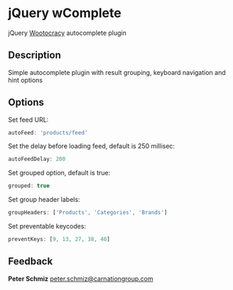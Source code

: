 jQuery wComplete
================

jQuery [Wootocracy](http://wootocracy.com) autocomplete plugin

Description
-----------

Simple autocomplete plugin with result grouping, keyboard navigation and hint options

Options
-------

Set feed URL:

```javascript
autoFeed: 'products/feed'
```

Set the delay before loading feed, default is 250 millisec:

```javascript
autoFeedDelay: 200
```

Set grouped option, default is true:

```javascript
grouped: true
```

Set group header labels:

```javascript
groupHeaders: ['Products', 'Categories', 'Brands']
```

Set preventable keycodes:

```javascript
preventKeys: [9, 13, 27, 38, 40]
```

Feedback
--------

**Peter Schmiz**
<peter.schmiz@carnationgroup.com>